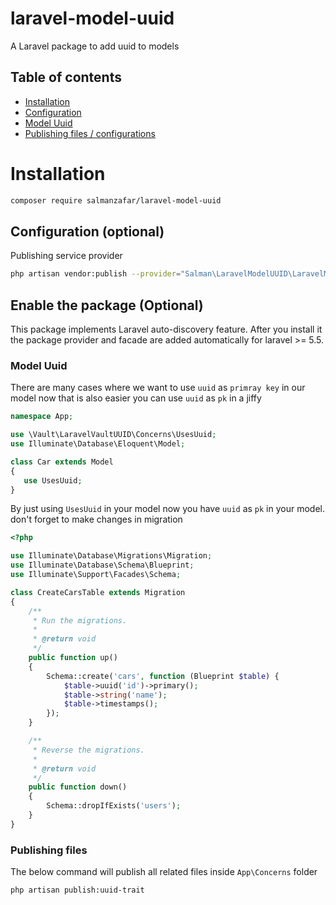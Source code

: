 # laravel-model-uuid

A Laravel package to add uuid to models

## Table of contents
* [Installation](#installation)
* [Configuration](#configuration-optional)
* [Model Uuid](#model-uuid)
* [Publishing files / configurations](#publishing-files)


# Installation

```bash
composer require salmanzafar/laravel-model-uuid
```

## Configuration (optional)
Publishing service provider

```bash
php artisan vendor:publish --provider="Salman\LaravelModelUUID\LaravelModelUUISServiceProvider::class"
```

## Enable the package (Optional)
This package implements Laravel auto-discovery feature. After you install it the package provider and facade are added automatically for laravel >= 5.5.

### Model Uuid

There are many cases where we want to use `uuid` as `primray key` in our model now that is also easier you can use `uuid` as `pk` in a jiffy

```php
namespace App;

use \Vault\LaravelVaultUUID\Concerns\UsesUuid;
use Illuminate\Database\Eloquent\Model;

class Car extends Model
{
   use UsesUuid;
}
``` 
By just using `UsesUuid` in your model now you have `uuid` as `pk` in your model. don't forget to make changes in migration

```php
<?php

use Illuminate\Database\Migrations\Migration;
use Illuminate\Database\Schema\Blueprint;
use Illuminate\Support\Facades\Schema;

class CreateCarsTable extends Migration
{
    /**
     * Run the migrations.
     *
     * @return void
     */
    public function up()
    {
        Schema::create('cars', function (Blueprint $table) {
            $table->uuid('id')->primary();            
            $table->string('name');
            $table->timestamps();
        });
    }

    /**
     * Reverse the migrations.
     *
     * @return void
     */
    public function down()
    {
        Schema::dropIfExists('users');
    }
}

```

### Publishing files
The below command will publish all related files inside `App\Concerns` folder

```bash
php artisan publish:uuid-trait
```
